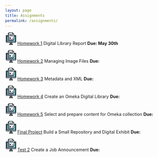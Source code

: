 ```yaml
---
layout: page
title: Assignments
permalink: /assignments/
---
```


![homework](/assets/hw.jpg) [Homework 1](https://markwolfeman.github.io/ist653/assignments/homework1.html) Digital Library Report **Due: May 30th**

![homework](/assets/hw.jpg) [Homework 2]() Managing Image Files **Due:**

![homework](/assets/hw.jpg) [Homework 3]() Metadata and XML **Due:**

![homework](/assets/hw.jpg) [Homework 4]() Create an Omeka Digital Library **Due:**

![homework](/assets/hw.jpg) [Homework 5]() Select and prepare content for Omeka collection **Due:**

![homework](/assets/hw.jpg) [Final Project]() Build a Small Repository and Digital Exhibit **Due:**

![homework](/assets/hw.jpg) [Test 2]() Create a Job Announcement **Due:**



